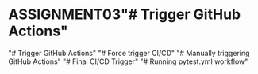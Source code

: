 # ASSIGNMENT03"# Trigger GitHub Actions" 
"# Trigger GitHub Actions" 
"# Force trigger CI/CD" 
"# Manually triggering GitHub Actions" 
"# Final CI/CD Trigger" 
"# Running pytest.yml workflow" 
